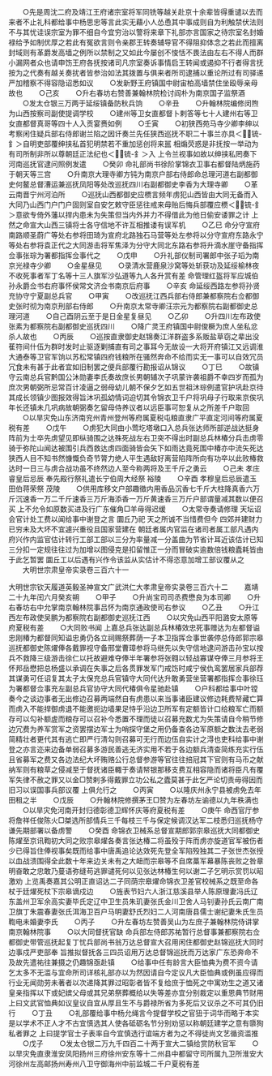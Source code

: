 <!-- { "loadSidebar": true } -->
　　○先是周沈二府及靖江王府诸宗室将军同铣等越关赴京十余辈皆得重谴以去而来者不止礼科都给事中杨思忠等言此实无藉小人怂恿其中事成则自为利触禁伏法则不与其忧诖误宗室为罪不细自今宜穷治以警将来章下礼部亦言国家之待宗室名封婚禄给予如制优厚之若此有冤欲言则令亲郡王转奏辅导官不得阻抑体念之若此而擅离封域则有革爵发高墙之例所以禁制之又如此今屡创不悛恬不畏法由左右不得人而群小漏网者众也请申饬王府各抚按诸司凡宗室奏诉事情启王转闻或遏抑不行者得言抚按为之代奏有越关奏扰者皆参治如法其拨置与俱来者所司逮捕以重论所过有司驿递严加稽察不得容隐诏悉如议
　　○发新野王府镇国中尉宙柏高墙禁住坐殴辱亲母故也
　　○己亥
　　○升右春坊右赞善兼翰林院检讨阎朴为南京国子监祭酒
　　○发太仓银三万两于延绥镇备防秋兵饷
　　○辛丑
　　○升翰林院编修闵煦为山西按察司副使提调学校
　　○建州等卫女直都督卜剌答等七十人建州右等卫女直都督真哥等四十人入贡宴赉如例
　　○壬寅
　　○初狭西苑马寺少卿李绅以考察闲住疑兵部右侍郎谢兰陷之因讦奏兰先任狭西巡抚不职二十事兰亦具＜锍-釒＞自明吏部覆绅挟私首犯明禁若不重加惩创将来嚚  相煽荧惑是非抚按一举动为有司所制非所以尊朝廷正法纪也＜锍-釒＞入  上令兰视事如故以绅挟私罔奏下河南巡抚官逮问照例发遣
　　○癸卯  命礼部尚书徐阶掌锦衣卫事右都督陆炳施药于朝天等三宫
　　○升南京大理寺卿方钝为南京户部右侍郎命总理河道右副都御史何鳌总督漕运兼巡抚凤阳等处改巡抚四川右副都御史李香为大理寺卿
　　○革云南晋宁州河泊所
　　○巡抚山西都御史应槚言频年虏犯山西皆由大同无备而入大同乃山西门户门户固则室自安乞敕守臣惩往戒来毋贻后悔兵部覆应槚＜锍-釒＞意欲专倚外藩以捍内患未为失策但当内外并力不得借此为他日偷安诿罪之计  上然之命宣大山西三镇将士各守信地不许互相推诿有误军机
　　○乙巳  命分守宣府南路顺圣蔚广等处右参将田琦为宣府北路独石马营等处左参将以分守宣府东路永宁等处右参将袁正代之大同游击将军焦泽为分守大同北东路右参将升滴水崖守备指挥佥事张琮为署都指挥佥事代之
　　○戊申
　　○升礼部仪制司署郎中张子瑫为南京光禄寺少卿
　　○金星昼见
　　○录清水营鹿泉沙窝等处斩获功及延绥榆林夜不收死事者军丁名等十三人旗军沙弘道等九人各升赏有差  命管理红盔将军应城伯孙永爵佥书右府事怀侯常文济佥书南京后府事
　　○辛亥  命延绥西路左参将孙贤充协守宁夏副总兵官
　　○甲寅
　　○改巡抚江西兵部右侍郎兼都察院右佥都御史张时彻为南京刑部右侍郎
　　○升南京太常寺卿汪宗元为都察院右副都御史总理河道
　　○自己酉阴云至于是日金星复昼见
　　○乙卯
　　○升四川左布政使张素为都察院右副都御史巡抚四川
　　○降广灵王府镇国中尉俊橛为庶人坐私忿杀人故也
　　○丙辰
　　○巡按直隶御史赵锦奏江洋群盗多系贩盐草窃之辈出没萑符间什伍为群时发时止驱逐剿捕直有司之事耳今无故设一大将开府镇江又远调淮大通泰等卫官军饷以苏松常镇四府钱粮所在骚然奔命不给而实无一事可以自效冗员冗食未有甚于此者宜如旧制罢之便兵部覆行勘报诏从锦议
　　○丁巳
　　○故镇守云南总兵官黔国公沐勋妻李氏奏故庶长男朝辅次子巩蒙许袭祖爵不幸四岁而孤为庶次男朝弼所忌常百计凌逼之弱母幼儿朝不保夕乞如五世祖沐琮例遣官护巩赴京待其成长领镇少图报效得旨沐巩孤幼情词迫切其令锦衣卫千户将巩母子行取来京俟巩年长还镇未几巩病故朝弼奏乞留母侍养议者以远臣事可恕复从之所差千户取回
　　○以旱灾免山东济南兖州青州登州等府属夏税屯粮直隶广平直定河间等府属夏税有差
　　○戊午
　　○虏犯大同由小莺圪塔墩口入总兵张达师所部逆战达挺身阵前为士卒先虏望见即纵骑围之达殊死战左右卫突不得出时副总兵林椿分兵击虏零骑于弥陀山闻达被围引兵西救达虏四面骑皆会矢下如雨达竟死围中椿亦中流矢死达狭西人目不知书然慷慨负奇节膂力绝人平生遇敌好离营陷阵所向有功卒以此败椿救达时一日三与虏合战功虽不终然边人至今称两将及王千斤之勇云
　　○己未  孝庄睿皇后忌辰  奉先殿行祭礼遣长宁伯周大经祭  裕陵
　　○辛酉  孝穆皇后忌辰遣玉田伯蒋荣祭  茂陵
　　○供用库移文户部趣徵内用香品沉香七千斤大柱降真香六万斤沉速香一万二千斤速香三万斤海添香一万斤黄速香三万斤户部谓量减其数以便召买  上不允令如原数买进及行广东催角□羊毋得迟缓
　　○太常寺奏请修理  天坛诏会官计处工费以闻给事中谢登之言  圜丘乃祀  天之所诚不当惜费但今  四郊并建财力已穷未及大坏不宜遽兴重役且国家营建在  朝廷者属内官监在诸司者属工部凡遇内府兴作内监官估计转行工部工部以三分为率量减一分盖曲为节省计耳近该估计已知三分扣一定规往往过为加增以图侵克是扣留惟正一分而冒破实逾数倍钱粮蠹耗皆由于此乞暂罢  圜丘工以后遇有兴作令该监从实估计不得恣意加增工部议覆从之
　　大明世宗肃皇帝实录卷三百六十一


大明世宗钦天履道英毅圣神宣文广武洪仁大孝肃皇帝实录卷三百六十二
　　嘉靖二十九年闰六月癸亥朔
　　○甲子
　　○升尚宝司司丞费懋良为本司卿
　　○升右春坊右中允掌南京翰林院事吕怀为南京通政使司右参议
　　○乙丑
　　○升江西左布政使吴鹏为都察院右副都御史巡抚江西
　　○以灾免山西平阳潞安太原等府夏税有差
　　○大同败书闻  上嘉总兵张达副总兵林椿效忠死事赠达为左都督谥忠刚椿为都督同知谥忠勇仍各立祠赐祭葬荫一子本卫指挥佥事世袭停总侍郎郭宗皋巡抚都御史陈燿俸各戴罪视守备邢堂曹璋参将马继先以失守信地逮问游击孙宝以按兵不救降三级游击徐仁以托故避难夺俸半年署参将张翱以轻战寡谋夺俸三月参将王怀邦岳懋把总杨盛以承调在失事之后各贯罪发军门戒饬时咸宁侯仇鸾罢居家兵部荐其谋勇可任诏复其太子太保充总兵官镇守大同代达升敢勇营坐营署都指挥佥事徐珏为署都督佥事充左副总兵官协守大同代椿俱令星驰赴镇
　　○户科都给事中叶镗奏今之谈边事者无出修边召募两端然自有虏患以来当事诸臣建议修边耗费帑藏亡算而虏入不能捍御虏退不能邀扼边墙果足恃乎沿边卫所军有定额皆计口给粮军亡而额存可以勾补额虗而粮存可以召补今悉置不理而徒以召募充数尤为失策请自今稍节修边冗费为养军赏军之资罢摆边军士为哨探守堡之用仍备查各边军原额之数汰去老弱简精壮者更代其有逃亡即严行清勾则召募可无行而边伍自实计之淂也吏科给事中谢登之亦言迩来边备单弱召募多游民善逃无济实用不若于各边额兵清查简练充实行伍且省募军之费又各边法纪大坏贿赂公行总督参游等官往往掊冠其下官则有马币之献纳军则有粮草之侵减至于督抚诸臣輙于奏请帑银那移支费互相容隐而诸将臣凡有覆军失律不赦之罪又以金□赞剌多得戴罪立功公私之蠹莫甚于此乞严论切责毋得因而旧习以误国事兵部议覆  上俱允行之
　　○丙寅
　　○以隆庆州永宁县被虏免去年田租之半
　　○戊辰
　　○升翰林院修撰茅王□赞为左春坊左谕德以九年秩满也
　　○以旱灾免河南开封归德彰德卫辉怀庆等府夏税有差
　　○庚午  命西官厅参将詹祥任俊陈火□桀选所部情兵三千每枝三千与保定候调汉达军二枝悉归巡抚杨守谦先期部署以备虏警
　　○癸酉  命锦衣卫械系总督宣期郎郭宗皋巡抚大同都御史陈燿至京讯鞫初大同之败宗皋燿各奏言张达椿二将虽殁于阵而虏亦旋道官军被伤者少已得旨住俸视事矣既而给事中唐禹追论达效死先登全军陷殁独其二子张世杰张授以血战溃围得全此数十年来边关未有之大衄而宗皋等不自席藁军幕暴陈丧败之咎章明奋敢之忠敢乃蔓语弥缝苟逃罪谴死何以见张达林椿生何以谢二子乞明示赏罚以昭激劝  上览禹奏嘉其公明正直诏达二子同荫宗皋燿命锦衣卫差官校械系之既至命各杖于廷燿死杖下宗皋谪戍边
　　○旌表节妇六人浙江慈溪县举人陈原理妻冯氏辽东盖州卫军余高实妻毕氏定辽中卫生员朱玑妻张氏金川卫舍人马钊妻孙氏云南广南卫旗丁朱震春妻张氏洱海卫百户马明妻舒氏烈妇二人河南唐县儒士谢纪妻朱氏生员鞫电未婚妻李氏
　　○丙子
　　○升左春坊左赞善吴山为左庶子兼翰林院侍讲掌南京翰林院事
　　○以大同督抚官缺  命兵部左侍郎苏祐暂行总督事兼都察院右佥都御史带管巡抚起复丁忧兵部尚书翁万达总督宣大召用闲住都御史赵锦巡抚大同时边事戍严吏部奉  旨推拟督抚各三四员诏用万达总督锦巡抚而万达家广东恐奔命不及故先遣祐往兼摄之仍趣锦亟赴镇
　　○给事中任有龄言大臣恤典为费不资今请乞太多不无滥与宜命所司详核礼部亦以为然因请自今定议凡大臣恤典或例虽应得而行业无闻勋劳未著者以次递降其罪过昭彰者皆不复给庶于恤死之中寓劝生之道又诸皇亲指挥以下或妃嫔父母或其兄弟祭葬概给以失等差亦宜分别裁定以重恩典节财用  上曰文武官恤典如议皇议自宜从厚且生不与爵禄所省为多死后又议杀之不可其仍旧行
　　○丁丑
　　○礼部覆给事中杨允绳言今提督学校之官狃于词华而略于本实是以学术不正人才不古宜慎选其人使各砥砺名节分别劝惩以称朝廷建学之意有隳狥私者罪之  上曰提学官士子表率自今宜慎选行谊端方者为之不得徒尚文艺循资滥推
　　○戊子
　　○发太仓银二万九千四百二十两于宣大二镇给赏防秋官军
　　○以旱灾免直隶淮安凤阳扬州三府徐州安东等十二州县中都留守司所属九卫所淮安大河徐州左高邮扬州寿州八卫守御海州中前监城二千户夏税有差

